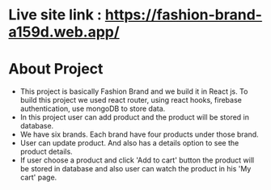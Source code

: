 # Live site link : https://fashion-brand-a159d.web.app/


# About Project
- This project is basically Fashion Brand and we build it in React js. To build this project we used react router, using react hooks, firebase authentication, use mongoDB to store data.
- In this project user can add product and the product will be stored in database.
- We have six brands. Each brand have four products under those brand.
- User can update product. And also has a details option to see the product details.
- If user choose a product and click 'Add to cart' button the product will be stored in database and also user can watch the product in his 'My cart' page.

